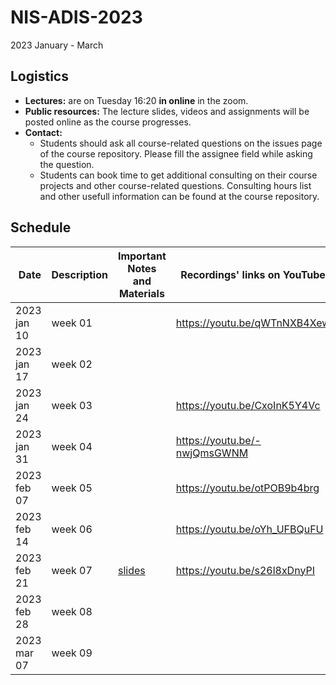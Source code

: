 # NIS-ADIS-2023
2023 January - March

## Logistics
- **Lectures:** are on Tuesday 16:20 **in online** in the zoom.
- **Public resources:** The lecture slides, videos and assignments will be posted online as the course progresses.
- **Contact:**
  - Students should ask all course-related questions on the issues page of the course repository. Please fill the assignee field while asking the question.
  - Students can book time to get additional consulting on their course projects and other course-related questions. Consulting hours list and other usefull information can be found at the course repository.

## Schedule

|  Date            | Description | Important Notes and Materials                              | Recordings' links on YouTube |
| ---------------- | ----------- | ---------------------------------------------------------- | ---------------------------- |
| 2023 jan 10      | week 01     |                                                            | https://youtu.be/qWTnNXB4Xew |
| 2023 jan 17      | week 02     |                                                            |                              |
| 2023 jan 24      | week 03     |                                                            | https://youtu.be/CxoInK5Y4Vc |
| 2023 jan 31      | week 04     |                                                            | https://youtu.be/-nwjQmsGWNM |
| 2023 feb 07      | week 05     |                                                            | https://youtu.be/otPOB9b4brg |
| 2023 feb 14      | week 06     |                                                            | https://youtu.be/oYh_UFBQuFU |
| 2023 feb 21      | week 07     | [slides](https://docs.google.com/presentation/d/1Q3J81cvM3X8WPo588BtBoXWMtKhoj6MnUwT_Dwr7ua4/edit#slide=id.gc6f73a04f_0_0) | https://youtu.be/s26l8xDnyPI |
| 2023 feb 28      | week 08     |                                                            |                              |
| 2023 mar 07      | week 09     |                                                            |                              |
